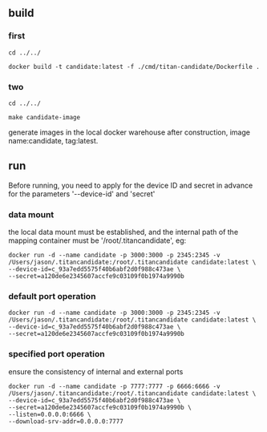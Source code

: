 ## build

### first
```shell
cd ../../

docker build -t candidate:latest -f ./cmd/titan-candidate/Dockerfile .
```

### two
```shell
cd ../../

make candidate-image
```

generate images in the local docker warehouse after construction, image name:candidate, tag:latest.


## run

Before running, you need to apply for the device ID and secret in advance for the parameters '--device-id' and 'secret'

### data mount
the local data mount must be established, and the internal path of the mapping container must be '/root/.titancandidate', eg:
```shell
docker run -d --name candidate -p 3000:3000 -p 2345:2345 -v /Users/jason/.titancandidate:/root/.titancandidate candidate:latest \
--device-id=c_93a7edd5575f40b6abf2d0f988c473ae \
--secret=a120de6e2345607accfe9c03109f0b1974a9990b
```

### default port operation

```shell
docker run -d --name candidate -p 3000:3000 -p 2345:2345 -v /Users/jason/.titancandidate:/root/.titancandidate candidate:latest \
--device-id=c_93a7edd5575f40b6abf2d0f988c473ae \
--secret=a120de6e2345607accfe9c03109f0b1974a9990b
```

### specified port operation
ensure the consistency of internal and external ports
```shell
docker run -d --name candidate -p 7777:7777 -p 6666:6666 -v /Users/jason/.titancandidate:/root/.titancandidate candidate:latest \
--device-id=c_93a7edd5575f40b6abf2d0f988c473ae \
--secret=a120de6e2345607accfe9c03109f0b1974a9990b \
--listen=0.0.0.0:6666 \
--download-srv-addr=0.0.0.0:7777
```
